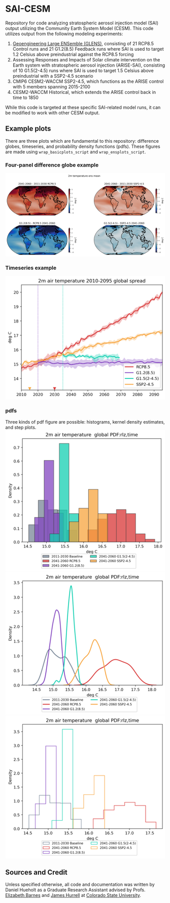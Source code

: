 # SAI-CESM
Repository for code analyzing stratospheric aerosol injection model (SAI) output utilizing the Community Earth System Model (CESM). This code utilizes output from the following modeling experiments:
1. [Geoengineering Large ENSemble (GLENS)](https://www.cesm.ucar.edu/projects/community-projects/GLENS/), consisting of 21 RCP8.5 Control runs and 21 G1.2(8.5) Feedback runs where SAI is used to target 1.2 Celsius above preindustrial against the RCP8.5 forcing
2. Assessing Responses and Impacts of Solar climate intervention on the Earth system with stratospheric aerosol injection (ARISE-SAI), consisting of 10 G1.5(2-4.5) runs where SAI is used to target 1.5 Celsius above preindustrial with a SSP2-4.5 scenario
3. CMIP6 CESM2-WACCM SSP2-4.5, which functions as the ARISE control with 5 members spanning 2015-2100
4. CESM2-WACCM Historical, which extends the ARISE control back in time to 1850

While this code is targeted at these specific SAI-related model runs, it can be modified to work with other CESM output.

## Example plots
There are three plots which are fundamental to this repository: difference globes, timeseries, and probability density functions (pdfs). These figures are made using `wrap_basicplots_script` and `wrap_ensplots_script`.
### Four-panel difference globe example
![Four panel difference globe](images/2mtemp__2011-2030_2041-2060_mngc-mngf-mnsci-mns245c_globe_4p_FdbckCntrl.png)

### Timeseries example
![Timeseries](images/2mtemp__20102095_global_ensgc-ensgf-enssci-enss245c_spread.png)

### pdfs
Three kinds of pdf figure are possible: histograms, kernel density estimates, and step plots.
![Histogram](images/2mtemp__b20112030_c20412060_global_ensgc-ensgf-enssci-enss245c_pdf_hist_rlzTtmTspcF.png)
![Kernel density estimate](images/2mtemp__b20112030_c20412060_global_ensgc-ensgf-enssci-enss245c_pdf_kde_rlzTtmTspcF.png)
![Step](images/2mtemp__b20112030_c20412060_global_ensgc-ensgf-enssci-enss245c_pdf_step_rlzTtmTspcF.png)

## Sources and Credit
Unless specified otherwise, all code and documentation was written by Daniel Hueholt as a Graduate Research Assistant advised by Profs. [Elizabeth Barnes](https://barnes.atmos.colostate.edu/) and [James Hurrell](https://sites.google.com/rams.colostate.edu/hurrellgroup/home) at [Colorado State University](https://www.colostate.edu/).
